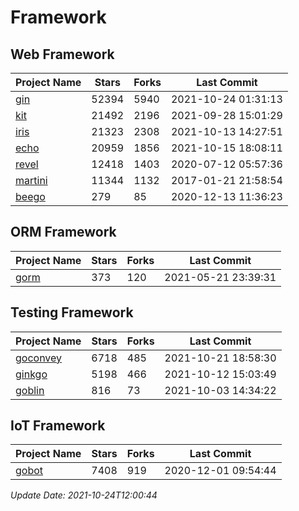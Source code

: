 # Framework

## Web Framework
| Project Name | Stars | Forks | Last Commit |
| ------------ | ----- | ----- | ----------- |
| [gin](https://github.com/gin-gonic/gin) | 52394 | 5940 | 2021-10-24 01:31:13 |
| [kit](https://github.com/go-kit/kit) | 21492 | 2196 | 2021-09-28 15:01:29 |
| [iris](https://github.com/kataras/iris) | 21323 | 2308 | 2021-10-13 14:27:51 |
| [echo](https://github.com/labstack/echo) | 20959 | 1856 | 2021-10-15 18:08:11 |
| [revel](https://github.com/revel/revel) | 12418 | 1403 | 2020-07-12 05:57:36 |
| [martini](https://github.com/go-martini/martini) | 11344 | 1132 | 2017-01-21 21:58:54 |
| [beego](https://github.com/astaxie/beego) | 279 | 85 | 2020-12-13 11:36:23 |

## ORM Framework
| Project Name | Stars | Forks | Last Commit |
| ------------ | ----- | ----- | ----------- |
| [gorm](https://github.com/jinzhu/gorm) | 373 | 120 | 2021-05-21 23:39:31 |

## Testing Framework
| Project Name | Stars | Forks | Last Commit |
| ------------ | ----- | ----- | ----------- |
| [goconvey](https://github.com/smartystreets/goconvey) | 6718 | 485 | 2021-10-21 18:58:30 |
| [ginkgo](https://github.com/onsi/ginkgo) | 5198 | 466 | 2021-10-12 15:03:49 |
| [goblin](https://github.com/franela/goblin) | 816 | 73 | 2021-10-03 14:34:22 |

## IoT Framework
| Project Name | Stars | Forks | Last Commit |
| ------------ | ----- | ----- | ----------- |
| [gobot](https://github.com/hybridgroup/gobot) | 7408 | 919 | 2020-12-01 09:54:44 |

*Update Date: 2021-10-24T12:00:44*